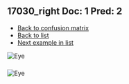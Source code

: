 ## 17030_right Doc: 1 Pred: 2
- [Back to confusion matrix](https://github.com/juliandewit/kaggle_retinopathy/blob/master/matrix.md)
- [Back to list](https://github.com/juliandewit/kaggle_retinopathy/blob/master/lists/12/list.md)
- [Next example in list](https://github.com/juliandewit/kaggle_retinopathy/blob/master/lists/12/17/17202_right.md)

![Eye](https://retinopaty.blob.core.windows.net/size1024/17030_right_1.jpeg)

### 

![Eye]()
